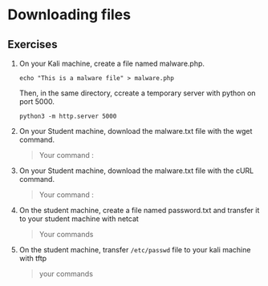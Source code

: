 # Downloading files
## Exercises 

1. On your Kali machine, create a file named malware.php.
    ````
    echo "This is a malware file" > malware.php
    ````
    Then, in the same directory, ccreate a temporary server with python on port 5000.
    ````
    python3 -m http.server 5000
    ````
1. On your Student machine, download the malware.txt file with the wget command.
    > Your command :

1. On your Student machine, download the malware.txt file with the cURL command.
    > Your command :

1. On the student machine, create a file named password.txt and transfer it to your student machine with netcat
    > Your commands

1. On the student machine,  transfer ``/etc/passwd`` file to your kali machine with tftp
    > your commands


